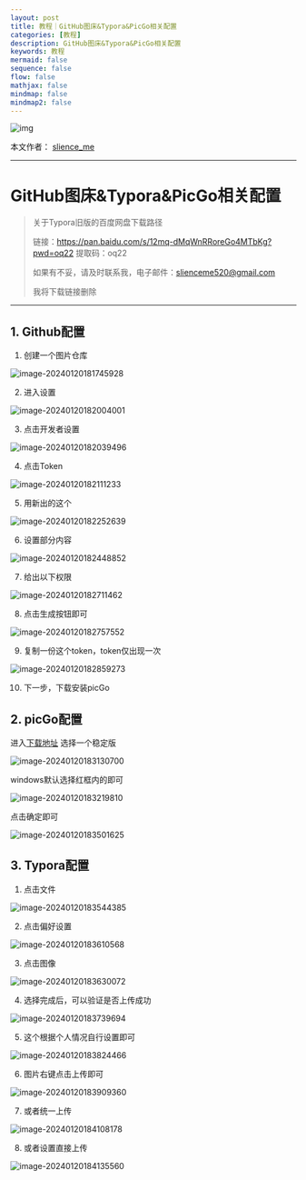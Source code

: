 ```yaml
---
layout: post
title: 教程｜GitHub图床&Typora&PicGo相关配置
categories: [教程]
description: GitHub图床&Typora&PicGo相关配置
keywords: 教程
mermaid: false
sequence: false
flow: false
mathjax: false
mindmap: false
mindmap2: false
---
```



![img](https://raw.githubusercontent.com/slience-me/picGo/master/images/logo_slienceme3.jpeg)

本文作者： [slience_me](https://slienceme.cn/)

---

# GitHub图床&Typora&PicGo相关配置

> 关于Typora旧版的百度网盘下载路径
>
> 链接：https://pan.baidu.com/s/12mq-dMqWnRRoreGo4MTbKg?pwd=oq22 
> 提取码：oq22
>
> 如果有不妥，请及时联系我，电子邮件：[slienceme520@gmail.com](mailto:slienceme520@gmail.com)
>
> 我将下载链接删除

---

## 1. Github配置

1. 创建一个图片仓库

![image-20240120181745928](https://raw.githubusercontent.com/slience-me/picGo/master/images/image-20240120181745928.png)

2. 进入设置

![image-20240120182004001](https://raw.githubusercontent.com/slience-me/picGo/master/images/image-20240120182004001.png)

3. 点击开发者设置

![image-20240120182039496](https://raw.githubusercontent.com/slience-me/picGo/master/images/image-20240120182039496.png)

4. 点击Token

![image-20240120182111233](https://raw.githubusercontent.com/slience-me/picGo/master/images/image-20240120182111233.png)

5. 用新出的这个

![image-20240120182252639](https://raw.githubusercontent.com/slience-me/picGo/master/images/image-20240120182252639.png)

6. 设置部分内容

![image-20240120182448852](https://raw.githubusercontent.com/slience-me/picGo/master/images/image-20240120182448852.png)

7. 给出以下权限

![image-20240120182711462](https://raw.githubusercontent.com/slience-me/picGo/master/images/image-20240120182711462.png)

8. 点击生成按钮即可

![image-20240120182757552](https://raw.githubusercontent.com/slience-me/picGo/master/images/image-20240120182757552.png)

9. 复制一份这个token，token仅出现一次

![image-20240120182859273](https://raw.githubusercontent.com/slience-me/picGo/master/images/image-20240120182859273.png)

10. 下一步，下载安装picGo



## 2. picGo配置

进入[下载地址](https://github.com/Molunerfinn/PicGo/releases) 选择一个稳定版

![image-20240120183130700](https://raw.githubusercontent.com/slience-me/picGo/master/images/image-20240120183130700.png)

windows默认选择红框内的即可

![image-20240120183219810](https://raw.githubusercontent.com/slience-me/picGo/master/images/image-20240120183219810.png)

点击确定即可

![image-20240120183501625](https://raw.githubusercontent.com/slience-me/picGo/master/images/image-20240120183501625.png)

## 3. Typora配置

1. 点击文件

![image-20240120183544385](https://raw.githubusercontent.com/slience-me/picGo/master/images/image-20240120183544385.png)

2. 点击偏好设置

![image-20240120183610568](https://raw.githubusercontent.com/slience-me/picGo/master/images/image-20240120183610568.png)

3. 点击图像

![image-20240120183630072](https://raw.githubusercontent.com/slience-me/picGo/master/images/image-20240120183630072.png)

4. 选择完成后，可以验证是否上传成功

![image-20240120183739694](https://raw.githubusercontent.com/slience-me/picGo/master/images/image-20240120183739694.png)

5. 这个根据个人情况自行设置即可

![image-20240120183824466](https://raw.githubusercontent.com/slience-me/picGo/master/images/image-20240120183824466.png)

6. 图片右键点击上传即可

![image-20240120183909360](https://raw.githubusercontent.com/slience-me/picGo/master/images/image-20240120183909360.png)

7. 或者统一上传

![image-20240120184108178](https://raw.githubusercontent.com/slience-me/picGo/master/images/image-20240120184108178.png)

8. 或者设置直接上传

![image-20240120184135560](https://raw.githubusercontent.com/slience-me/picGo/master/images/image-20240120184135560.png)
